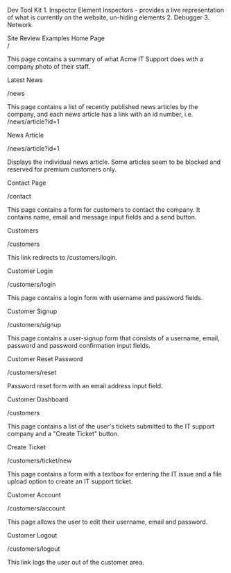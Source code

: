 Dev Tool Kit
	1. Inspector
		Element Inspectors - provides a live representation of what is currently on the website, un-hiding elements
	2. Debugger
	3. Network

Site Review Examples
Home Page  
/  

This page contains a summary of what Acme IT Support does with a company photo of their staff.

Latest News  

/news  

This page contains a list of recently published news articles by the company, and each news article has a link with an id number, i.e. /news/article?id=1  

News Article  

/news/article?id=1  

Displays the individual news article. Some articles seem to be blocked and reserved for premium customers only.  

Contact Page  

/contact  

This page contains a form for customers to contact the company. It contains name, email and message input fields and a send button.  

Customers  

/customers  

This link redirects to /customers/login.  

Customer Login  

/customers/login  

This page contains a login form with username and password fields.  

Customer Signup  

/customers/signup  

This page contains a user-signup form that consists of a username, email, password and password confirmation input fields.  

Customer Reset Password  

/customers/reset  

Password reset form with an email address input field.

Customer Dashboard  

/customers  

This page contains a list of the user's tickets submitted to the IT support company and a "Create Ticket" button.  

Create Ticket  

/customers/ticket/new  

This page contains a form with a textbox for entering the IT issue and a file upload option to create an IT support ticket.  

Customer Account  

/customers/account  

This page allows the user to edit their username, email and password.  

Customer Logout  

/customers/logout  

This link logs the user out of the customer area.